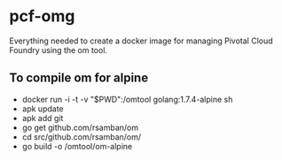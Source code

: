 # pcf-omg
Everything needed to create a docker image for managing Pivotal Cloud Foundry using the om tool.

## To compile om for alpine
 - docker run -i -t -v "$PWD":/omtool golang:1.7.4-alpine sh
 - apk update
 - apk add git
 - go get github.com/rsamban/om
 - cd src/github.com/rsamban/om/
 - go build -o /omtool/om-alpine
